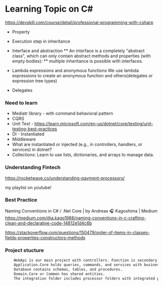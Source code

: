 ﻿# Learning Topic on C#
https://devskill.com/course/detail/professional-programming-with-csharp

- Property
- Execution step in inheritance


- Interface and abstraction
  ** An interface is a completely "abstract class", which can only contain abstract methods and properties (with empty bodies):
  ** multiple inheritance is possible with interfaces.

- Lambda expressions and anonymous functions
  We use lambda expressions to create an anonymous function and others(delegates or expression tree types)
- Delegates
  

### Need to learn

- Mediatr library - with command behavioral pattern 
- CQRS
- Unit Test - https://learn.microsoft.com/en-us/dotnet/core/testing/unit-testing-best-practices
- DI - Instantiated
- Middleware
- What are instantiated or injected (e.g., in controllers, handlers, or services) in dotnet?
- Collections: Learn to use lists, dictionaries, and arrays to manage data.



### Understanding Fintech
https://rocketwave.co/understanding-payment-processors/

my playlist on youtube!

### Best Practice

Naming Conventions in C# / .Net Core | by Andreas 🎧 Kagoshima | Medium
https://medium.com/@a.kago1988/naming-conventions-in-c-crafting-clean-and-declarative-code-14812e1d4c6b

https://stackoverflow.com/questions/150479/order-of-items-in-classes-fields-properties-constructors-methods


### Project stucture

```bash
	WebApi is our main project with controllers. Function is secondary, but not needed now. 
	Application.Core holds queries, commands, and services with business logic. 
	Database contains schemas, tables, and procedures. 
	Domain.Core or Common has shared entities. 
	The integration folder includes processor folders with integrated processors.
```
